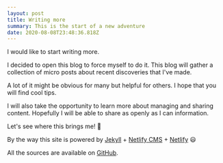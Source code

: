 ```yaml
---
layout: post
title: Writing more
summary: This is the start of a new adventure
date: 2020-08-08T23:48:36.818Z
---
```

I would like to start writing more.

I decided to open this blog to force myself to do it. This blog will gather a collection of micro posts about recent discoveries that I've made.

A lot of it might be obvious for many but helpful for others. I hope that you will find cool tips.

I will also take the opportunity to learn more about managing and sharing content. Hopefully I will be able to share as openly as I can information.

Let's see where this brings me! 👾

By the way this site is powered by [Jekyll](https://jekyllrb.com/) + [Netlify CMS](https://www.netlifycms.org/) + [Netlify](https://www.netlify.com/) 😃 

All the sources are available on [GitHub](https://github.com/tbille/blog.bille.dev).